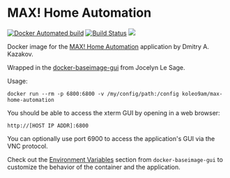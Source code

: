 # MAX! Home Automation
[![Docker Automated build](https://img.shields.io/docker/automated/rhopman/max-home-automation.svg)](https://hub.docker.com/r/rhopman/max-home-automation/) [![Build Status](https://api.travis-ci.org/rhopman/max-home-automation.svg?branch=master)](https://travis-ci.org/rhopman/max-home-automation) [![](https://images.microbadger.com/badges/image/rhopman/max-home-automation.svg)](https://microbadger.com/images/rhopman/max-home-automation "latest")

Docker image for the [MAX! Home Automation](http://www.dmitry-kazakov.de/ada/max_home_automation.htm) application by Dmitry A. Kazakov.

Wrapped in the [docker-baseimage-gui](https://github.com/jlesage/docker-baseimage-gui) from Jocelyn Le Sage.

Usage:

    docker run --rm -p 6800:6800 -v /my/config/path:/config koleo9am/max-home-automation

You should be able to access the xterm GUI by opening in a web browser:

`http://[HOST IP ADDR]:6800`

You can optionally use port 6900 to access the application's GUI via the VNC protocol.

Check out the [Environment Variables](https://github.com/jlesage/docker-baseimage-gui/#environment-variables) section from `docker-baseimage-gui` to customize the behavior of the container and the application.
